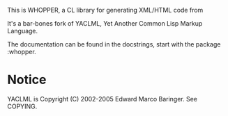 This is WHOPPER, a CL library for generating XML/HTML code from

It's a bar-bones fork of YACLML, Yet Another Common Lisp Markup
Language.

The documentation can be found in the docstrings, start with the
package :whopper.

# Notice

YACLML is Copyright (C) 2002-2005 Edward Marco Baringer. See
COPYING.

